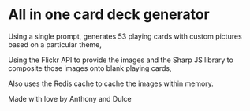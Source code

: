 # All in one card deck generator

Using a single prompt, generates 53 playing cards with custom pictures based on a particular theme, 

Using the Flickr API to provide the images and the Sharp JS library to composite those images onto blank playing cards,

Also uses the Redis cache to cache the images within memory.


Made with love by Anthony and Dulce
